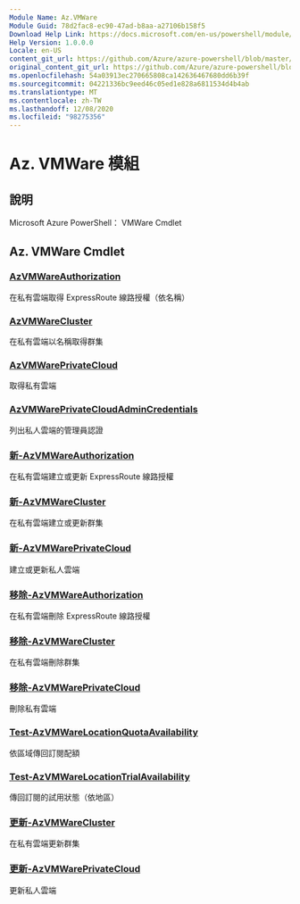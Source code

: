 ```yaml
---
Module Name: Az.VMWare
Module Guid: 78d2fac8-ec90-47ad-b8aa-a27106b158f5
Download Help Link: https://docs.microsoft.com/en-us/powershell/module/az.vmware
Help Version: 1.0.0.0
Locale: en-US
content_git_url: https://github.com/Azure/azure-powershell/blob/master/src/VMWare/help/Az.VMWare.md
original_content_git_url: https://github.com/Azure/azure-powershell/blob/master/src/VMWare/help/Az.VMWare.md
ms.openlocfilehash: 54a03913ec270665808ca142636467680dd6b39f
ms.sourcegitcommit: 04221336bc9eed46c05ed1e828a6811534d4b4ab
ms.translationtype: MT
ms.contentlocale: zh-TW
ms.lasthandoff: 12/08/2020
ms.locfileid: "98275356"
---
```

# Az. VMWare 模組
## 說明
Microsoft Azure PowerShell： VMWare Cmdlet

## Az. VMWare Cmdlet
### [AzVMWareAuthorization](Get-AzVMWareAuthorization.md)
在私有雲端取得 ExpressRoute 線路授權（依名稱）

### [AzVMWareCluster](Get-AzVMWareCluster.md)
在私有雲端以名稱取得群集

### [AzVMWarePrivateCloud](Get-AzVMWarePrivateCloud.md)
取得私有雲端

### [AzVMWarePrivateCloudAdminCredentials](Get-AzVMWarePrivateCloudAdminCredentials.md)
列出私人雲端的管理員認證

### [新-AzVMWareAuthorization](New-AzVMWareAuthorization.md)
在私有雲端建立或更新 ExpressRoute 線路授權

### [新-AzVMWareCluster](New-AzVMWareCluster.md)
在私有雲端建立或更新群集

### [新-AzVMWarePrivateCloud](New-AzVMWarePrivateCloud.md)
建立或更新私人雲端

### [移除-AzVMWareAuthorization](Remove-AzVMWareAuthorization.md)
在私有雲端刪除 ExpressRoute 線路授權

### [移除-AzVMWareCluster](Remove-AzVMWareCluster.md)
在私有雲端刪除群集

### [移除-AzVMWarePrivateCloud](Remove-AzVMWarePrivateCloud.md)
刪除私有雲端

### [Test-AzVMWareLocationQuotaAvailability](Test-AzVMWareLocationQuotaAvailability.md)
依區域傳回訂閱配額

### [Test-AzVMWareLocationTrialAvailability](Test-AzVMWareLocationTrialAvailability.md)
傳回訂閱的試用狀態（依地區）

### [更新-AzVMWareCluster](Update-AzVMWareCluster.md)
在私有雲端更新群集

### [更新-AzVMWarePrivateCloud](Update-AzVMWarePrivateCloud.md)
更新私人雲端

